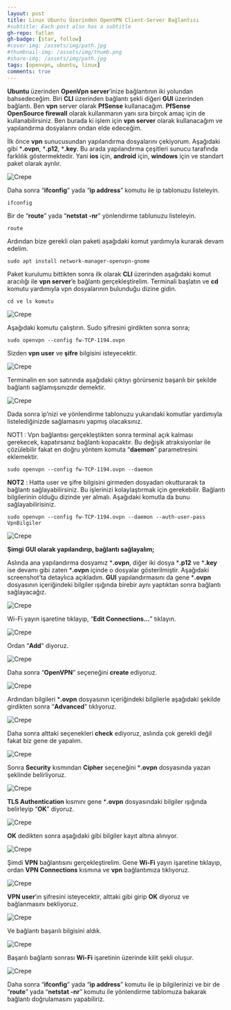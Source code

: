 ```yaml
---
layout: post
title: Linux Ubuntu Üzerinden OpenVPN Client-Server Bağlantısı
#subtitle: Each post also has a subtitle
gh-repo: fatlan
gh-badge: [star, follow]
#cover-img: /assets/img/path.jpg
#thumbnail-img: /assets/img/thumb.png
#share-img: /assets/img/path.jpg
tags: [openvpn, ubuntu, linux]
comments: true
---
```

**Ubuntu** üzerinden **OpenVpn server**’inize bağlantının iki yolundan bahsedeceğim. Biri **CLI** üzerinden bağlantı şekli diğeri **GUI** üzerinden bağlantı. Ben **vpn** server olarak **PfSense** kullanacağım. **PfSense OpenSource firewall** olarak kullanmanın yanı sıra birçok amaç için de kullanabilirsiniz. Ben burada ki işlem için **vpn server** olarak kullanacağım ve yapılandırma dosyalarını ondan elde edeceğim.

İlk önce **vpn** sunucusundan yapılandırma dosyalarını çekiyorum. Aşağıdaki gibi ***.ovpn**, ***.p12**, ***.key**. Bu arada yapılandırma çeşitleri sunucu tarafında farklılık göstermektedir. Yani **ios** için, **android** için, **windows** için ve standart paket olarak ayrılır.

![Crepe](/assets/img/u16-openvpn-conf/opnvpn-con01.png)

Daha sonra “**ifconfig**” yada “**ip address**” komutu ile ip tablonuzu listeleyin.

~~~
ifconfig
~~~

Bir de “**route**” yada “**netstat -nr**” yönlendirme tablunuzu listeleyin.

~~~
route
~~~

Ardından bize gerekli olan paketi aşağıdaki komut yardımıyla kurarak devam edelim.

~~~
sudo apt install network-manager-openvpn-gnome
~~~

Paket kurulumu bittikten sonra ilk olarak **CLI** üzerinden aşağıdaki komut aracılığı ile **vpn server**’e bağlantı gerçekleştirelim. Terminali başlatın ve **cd** komutu yardımıyla vpn dosyalarının bulunduğu dizine gidin.

~~~
cd ve ls komutu
~~~

![Crepe](/assets/img/u16-openvpn-conf/opnvpn-con02.png)

Aşağıdaki komutu çalıştırın. Sudo şifresini girdikten sonra sonra;

~~~
sudo openvpn --config fw-TCP-1194.ovpn
~~~

Sizden **vpn user** ve **şifre** bilgisini isteyecektir.

![Crepe](/assets/img/u16-openvpn-conf/opnvpn-con03.png)

Terminalin en son satırında aşağıdaki çıktıyı görürseniz başarılı bir şekilde bağlantı sağlamışsınızdır demektir.

![Crepe](/assets/img/u16-openvpn-conf/opnvpn-con04.png)

Dada sonra ip’nizi ve yönlendirme tablonuzu yukarıdaki komutlar yardımıyla listelediğinizde sağlamasını yapmış olacaksınız.

NOT1 : Vpn bağlantısı gerçekleştikten sonra terminal açık kalması gerekecek, kapatırsanız bağlantı kopacaktır. Bu değişik atraksiyonlar ile çözülebilir fakat en doğru yöntem komuta “**daemon**” parametresini eklemektir.

~~~
sudo openvpn --config fw-TCP-1194.ovpn --daemon
~~~

**NOT2** : Hatta user ve şifre bilgisini girmeden dosyadan okutturarak ta bağlantı sağlayabilirsiniz. Bu işlerinizi kolaylaştırmak için gerekebilir. Bağlantı bilgilerinin olduğu dizinde yer almalı. Aşağıdaki komutla da bunu sağlayabilirisiniz.

~~~
sudo openvpn --config fw-TCP-1194.ovpn --daemon --auth-user-pass VpnBilgiler
~~~

![Crepe](/assets/img/u16-openvpn-conf/opnvpn-con05.png)

**Şimgi GUI olarak yapılandırıp, bağlantı sağlayalım;**

Aslında ana yapılandırma dosyamız ***.ovpn**, diğer iki dosya ***.p12** ve ***.key** ise devamı gibi zaten ***.ovpn** içinde o dosyalar gösterilmiştir. Aşağıdaki screenshot’ta detaylıca açıkladım. **GUI** yapılandırmasını da gene ***.ovpn** dosyasının içeriğindeki bilgiler ışığında birebir aynı yaptıktan sonra bağlantı sağlayacağız.

![Crepe](/assets/img/u16-openvpn-conf/opnvpn-con06.png)

Wi-Fi yayın işaretine tıklayıp, “**Edit Connections...**” tıklayın.

![Crepe](/assets/img/u16-openvpn-conf/opnvpn-con07.png)

Ordan “**Add**” diyoruz.

![Crepe](/assets/img/u16-openvpn-conf/opnvpn-con08.png)

Daha sonra “**OpenVPN**” seçeneğini **create** ediyoruz.

![Crepe](/assets/img/u16-openvpn-conf/opnvpn-con09.png)

Ardından bilgileri ***.ovpn** dosyasının içeriğindeki bilgilerle aşağıdaki şekilde girdikten sonra “**Advanced**” tıklıyoruz.

![Crepe](/assets/img/u16-openvpn-conf/opnvpn-con10.png)

Daha sonra alttaki seçenekleri **check** ediyoruz, aslında çok gerekli değil fakat biz gene de yapalım.

![Crepe](/assets/img/u16-openvpn-conf/opnvpn-con11.png)

Sonra **Security** kısmından **Cipher** seçeneğini ***.ovpn** dosyasında yazan şeklinde belirliyoruz.

![Crepe](/assets/img/u16-openvpn-conf/opnvpn-con12.png)

**TLS Authentication** kısmını gene ***.ovpn** dosyasındaki bilgiler ışığında belirleyip “**OK**” diyoruz.

![Crepe](/assets/img/u16-openvpn-conf/opnvpn-con13.png)

**OK** dedikten sonra aşağıdaki gibi bilgiler kayıt altına alınıyor.

![Crepe](/assets/img/u16-openvpn-conf/opnvpn-con14.png)

Şimdi **VPN** bağlantısını gerçekleştirelim. Gene **Wi-Fi** yayın işaretine tıklayıp, ordan **VPN Connections** kısmına ve **vpn** bağlantımıza tıklıyoruz.

![Crepe](/assets/img/u16-openvpn-conf/opnvpn-con15.png)

**VPN user**’ın şifresini isteyecektir, alttaki gibi girip **OK** diyoruz ve bağlanmasını bekliyoruz.

![Crepe](/assets/img/u16-openvpn-conf/opnvpn-con16.png)

Ve bağlantı başarılı bilgisini aldık.

![Crepe](/assets/img/u16-openvpn-conf/opnvpn-con17.png)

Başarılı bağlantı sonrası **Wi-Fi** işaretinin üzerinde kilit şekli oluşur.

![Crepe](/assets/img/u16-openvpn-conf/opnvpn-con18.png)

Daha sonra “**ifconfig**” yada “**ip address**” komutu ile ip bilgilerinizi ve bir de “**route**” yada “**netstat -nr**” komutu ile yönlendirme tablomuza bakarak bağlantı doğrulamasını yapabiliriz.
